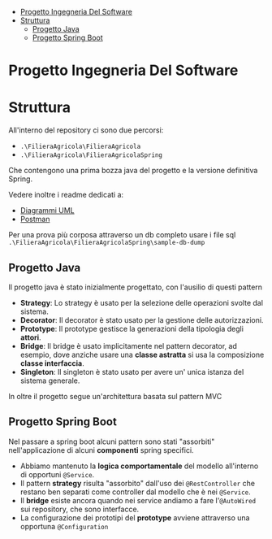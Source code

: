 - [Progetto Ingegneria Del Software](#progetto-ingegneria-del-software)
- [Struttura](#struttura)
  - [Progetto Java](#progetto-java)
  - [Progetto Spring Boot](#progetto-spring-boot)

# Progetto Ingegneria Del Software

# Struttura

All'interno del repository ci sono due percorsi:

- `.\FilieraAgricola\FilieraAgricola`
- `.\FilieraAgricola\FilieraAgricolaSpring`

Che contengono una prima bozza java del progetto e la versione definitiva Spring.

Vedere inoltre i readme dedicati a:

- [Diagrammi UML](./FilieraAgricola/Documentation/Readme.md)
- [Postman](./FilieraAgricola/FilieraAgricolaSpring/postman/readme.md)

Per una prova più corposa attraverso un db completo usare i file sql `.\FilieraAgricola\FilieraAgricolaSpring\sample-db-dump`

## Progetto Java

Il progetto java è stato inizialmente progettato, con l'ausilio di questi pattern

- **Strategy**: Lo strategy è usato per la selezione delle operazioni svolte dal sistema.
- **Decorator**: Il decorator è stato usato per la gestione delle autorizzazioni.
- **Prototype**: Il prototype gestisce la generazioni della tipologia degli **attori**.
- **Bridge**: Il bridge è usato implicitamente nel pattern decorator, ad esempio, dove anziche usare una **classe astratta** si usa la composizione **classe interfaccia**.
- **Singleton**: Il singleton è stato usato per avere un' unica istanza del sistema generale.

In oltre il progetto segue un'architettura basata sul pattern MVC

## Progetto Spring Boot

Nel passare a spring boot alcuni pattern sono stati "assorbiti" nell'applicazione di alcuni **componenti** spring specifici.

- Abbiamo mantenuto la **logica comportamentale** del modello all'interno di opportuni `@Service`.
- Il pattern **strategy** risulta "assorbito" dall'uso dei `@RestController` che restano ben separati come controller dal modello che è nei `@Service`.
- Il **bridge** esiste ancora quando nei service andiamo a fare l'`@AutoWired` sui repository, che sono interfacce.
- La configurazione dei prototipi del **prototype** avviene attraverso una opportuna `@Configuration`
